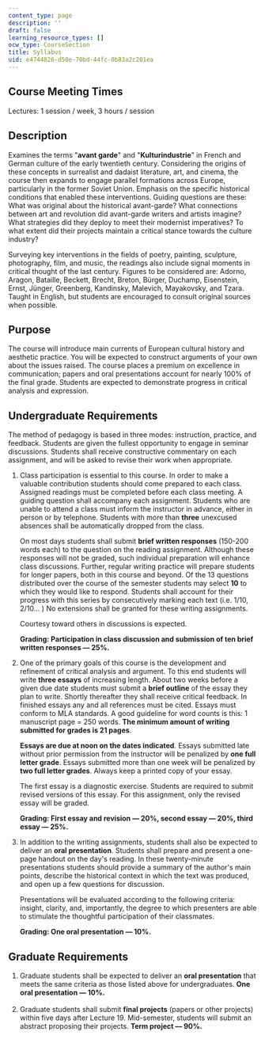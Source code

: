 ```yaml
---
content_type: page
description: ''
draft: false
learning_resource_types: []
ocw_type: CourseSection
title: Syllabus
uid: e4744826-d50e-70bd-44fc-0b83a2c201ea
---
```

## Course Meeting Times

Lectures: 1 session / week, 3 hours / session

## Description

Examines the terms "**avant garde**" and "**Kulturindustrie**" in French and German culture of the early twentieth century. Considering the origins of these concepts in surrealist and dadaist literature, art, and cinema, the course then expands to engage parallel formations across Europe, particularly in the former Soviet Union. Emphasis on the specific historical conditions that enabled these interventions. Guiding questions are these: What was original about the historical avant-garde? What connections between art and revolution did avant-garde writers and artists imagine? What strategies did they deploy to meet their modernist imperatives? To what extent did their projects maintain a critical stance towards the culture industry?

Surveying key interventions in the fields of poetry, painting, sculpture, photography, film, and music, the readings also include signal moments in critical thought of the last century. Figures to be considered are: Adorno, Aragon, Bataille, Beckett, Brecht, Breton, Bürger, Duchamp, Eisenstein, Ernst, Jünger, Greenberg, Kandinsky, Malevich, Mayakovsky, and Tzara. Taught in English, but students are encouraged to consult original sources when possible.

## Purpose

The course will introduce main currents of European cultural history and aesthetic practice. You will be expected to construct arguments of your own about the issues raised. The course places a premium on excellence in communication; papers and oral presentations account for nearly 100% of the final grade. Students are expected to demonstrate progress in critical analysis and expression.

## Undergraduate Requirements

The method of pedagogy is based in three modes: instruction, practice, and feedback. Students are given the fullest opportunity to engage in seminar discussions. Students shall receive constructive commentary on each assignment, and will be asked to revise their work when appropriate.

1. Class participation is essential to this course. In order to make a valuable contribution students should come prepared to each class. Assigned readings must be completed before each class meeting. A guiding question shall accompany each assignment. Students who are unable to attend a class must inform the instructor in advance, either in person or by telephone. Students with more than **three** unexcused absences shall be automatically dropped from the class.   
      
    On most days students shall submit **brief written responses** (150-200 words each) to the question on the reading assignment. Although these responses will not be graded, such individual preparation will enhance class discussions. Further, regular writing practice will prepare students for longer papers, both in this course and beyond. Of the 13 questions distributed over the course of the semester students may select **10** to which they would like to respond. Students shall account for their progress with this series by consecutively marking each text (i.e. 1/10, 2/10… ) No extensions shall be granted for these writing assignments.   
      
    Courtesy toward others in discussions is expected.   
      
    **Grading: Participation in class discussion and submission of ten brief written responses — 25%.**
2. One of the primary goals of this course is the development and refinement of critical analysis and argument. To this end students will write **three essays** of increasing length. About two weeks before a given due date students must submit a **brief outline** of the essay they plan to write. Shortly thereafter they shall receive critical feedback. In finished essays any and all references must be cited. Essays must conform to MLA standards. A good guideline for word counts is this: 1 manuscript page = 250 words. **The minimum amount of writing submitted for grades is 21 pages**.   
      
    **Essays are due at noon on the dates indicated**. Essays submitted late without prior permission from the instructor will be penalized by **one full letter grade**. Essays submitted more than one week will be penalized by **two full letter grades**. Always keep a printed copy of your essay.   
      
    The first essay is a diagnostic exercise. Students are required to submit revised versions of this essay. For this assignment, only the revised essay will be graded.   
      
    **Grading: First essay and revision — 20%, second essay — 20%, third essay — 25%.**
3. In addition to the writing assignments, students shall also be expected to deliver an **oral presentation**. Students shall prepare and present a one-page handout on the day's reading. In these twenty-minute presentations students should provide a summary of the author's main points, describe the historical context in which the text was produced, and open up a few questions for discussion.   
      
    Presentations will be evaluated according to the following criteria: insight, clarity, and, importantly, the degree to which presenters are able to stimulate the thoughtful participation of their classmates.   
      
    **Grading: One oral presentation — 10%.**

## Graduate Requirements

1. Graduate students shall be expected to deliver an **oral presentation** that meets the same criteria as those listed above for undergraduates. **One oral presentation — 10%.**   
     
2. Graduate students shall submit **final projects** (papers or other projects) within five days after Lecture 19. Mid-semester, students will submit an abstract proposing their projects. **Term project — 90%.**